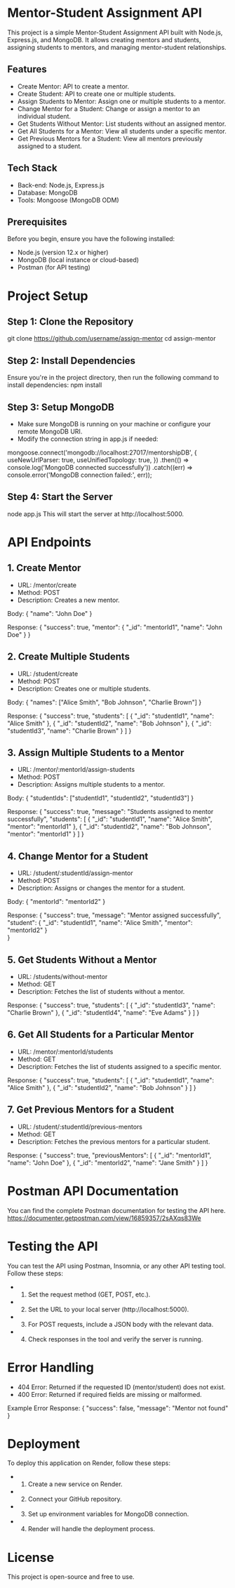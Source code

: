 # Mentor-Student Assignment API

This project is a simple Mentor-Student Assignment API built with Node.js, Express.js, and MongoDB. It allows creating mentors and students, assigning students to mentors, and managing mentor-student relationships.

## Features

- Create Mentor: API to create a mentor.
- Create Student: API to create one or multiple students.
- Assign Students to Mentor: Assign one or multiple students to a mentor.
- Change Mentor for a Student: Change or assign a mentor to an individual student.
- Get Students Without Mentor: List students without an assigned mentor.
- Get All Students for a Mentor: View all students under a specific mentor.
- Get Previous Mentors for a Student: View all mentors previously assigned to a student.

## Tech Stack

* Back-end: Node.js, Express.js
* Database: MongoDB
* Tools: Mongoose (MongoDB ODM)

## Prerequisites

Before you begin, ensure you have the following installed:

* Node.js (version 12.x or higher)
* MongoDB (local instance or cloud-based)
* Postman (for API testing)

# Project Setup

## Step 1: Clone the Repository

git clone https://github.com/username/assign-mentor
cd assign-mentor

## Step 2: Install Dependencies

Ensure you're in the project directory, then run the following command to install dependencies:
npm install

## Step 3: Setup MongoDB

- Make sure MongoDB is running on your machine or configure your remote MongoDB URI.
- Modify the connection string in app.js if needed:

mongoose.connect('mongodb://localhost:27017/mentorshipDB', {
    useNewUrlParser: true,
    useUnifiedTopology: true,
})
.then(() => console.log('MongoDB connected successfully'))
.catch((err) => console.error('MongoDB connection failed:', err));


## Step 4: Start the Server

node app.js
This will start the server at http://localhost:5000.

# API Endpoints
## 1. Create Mentor

- URL: /mentor/create
- Method: POST
- Description: Creates a new mentor.

Body:
    {
    "name": "John Doe"
    }

Response:
    {
    "success": true,
    "mentor": {
        "_id": "mentorId1",
        "name": "John Doe"
            }
    }

## 2. Create Multiple Students

- URL: /student/create
- Method: POST
- Description: Creates one or multiple students.

Body:
    {
    "names": ["Alice Smith", "Bob Johnson", "Charlie Brown"]
    }

Response:
    {
    "success": true,
    "students": [
        { "_id": "studentId1", "name": "Alice Smith" },
        { "_id": "studentId2", "name": "Bob Johnson" },
        { "_id": "studentId3", "name": "Charlie Brown" }
    ]
    }

## 3. Assign Multiple Students to a Mentor

- URL: /mentor/:mentorId/assign-students
- Method: POST
- Description: Assigns multiple students to a mentor.

Body:
    {
    "studentIds": ["studentId1", "studentId2", "studentId3"]
    }

Response:
    {
    "success": true,
    "message": "Students assigned to mentor successfully",
    "students": [
        { "_id": "studentId1", "name": "Alice Smith", "mentor": "mentorId1" },
        { "_id": "studentId2", "name": "Bob Johnson", "mentor": "mentorId1" }
    ]
    }


## 4. Change Mentor for a Student

- URL: /student/:studentId/assign-mentor
- Method: POST
- Description: Assigns or changes the mentor for a student.

Body:
    {
    "mentorId": "mentorId2"
    }

Response:
    {
    "success": true,
    "message": "Mentor assigned successfully",
    "student": {
        "_id": "studentId1",
        "name": "Alice Smith",
        "mentor": "mentorId2"
            }   
    }

## 5. Get Students Without a Mentor

- URL: /students/without-mentor
- Method: GET
- Description: Fetches the list of students without a mentor.

Response:
    {
    "success": true,
    "students": [
        { "_id": "studentId3", "name": "Charlie Brown" },
        { "_id": "studentId4", "name": "Eve Adams" }
    ]
    }

## 6. Get All Students for a Particular Mentor

- URL: /mentor/:mentorId/students
- Method: GET
- Description: Fetches the list of students assigned to a specific mentor.

Response:
    {
    "success": true,
    "students": [
        { "_id": "studentId1", "name": "Alice Smith" },
        { "_id": "studentId2", "name": "Bob Johnson" }
    ]
    }

## 7. Get Previous Mentors for a Student

- URL: /student/:studentId/previous-mentors
- Method: GET
- Description: Fetches the previous mentors for a particular student.

Response:
    {
    "success": true,
    "previousMentors": [
        { "_id": "mentorId1", "name": "John Doe" },
        { "_id": "mentorId2", "name": "Jane Smith" }
    ]
    }

# Postman API Documentation

You can find the complete Postman documentation for testing the API here. https://documenter.getpostman.com/view/16859357/2sAXqs83We

# Testing the API

You can test the API using Postman, Insomnia, or any other API testing tool. Follow these steps:

- 1. Set the request method (GET, POST, etc.).
- 2. Set the URL to your local server (http://localhost:5000).
- 3. For POST requests, include a JSON body with the relevant data.
- 4. Check responses in the tool and verify the server is running.

# Error Handling

- 404 Error: Returned if the requested ID (mentor/student) does not exist.
- 400 Error: Returned if required fields are missing or malformed.
    
Example Error Response:
    {
    "success": false,
    "message": "Mentor not found"
    }

# Deployment

To deploy this application on Render, follow these steps:

- 1. Create a new service on Render.
- 2. Connect your GitHub repository.
- 3. Set up environment variables for MongoDB connection.
- 4. Render will handle the deployment process.

# License

This project is open-source and free to use.